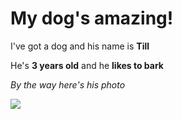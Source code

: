 # My dog's amazing!

I've got a dog and his name is __Till__

He's __3 years old__ and he __likes to bark__

_By the way here's his photo_

![](https://prnt.sc/tKzRKXuOK4Vb)
